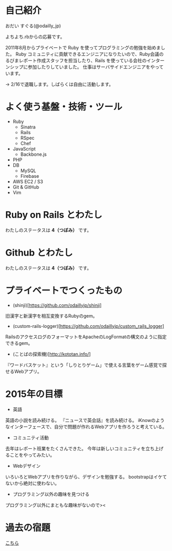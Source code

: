 # 自己紹介
おだい すぐる(@odailly_jp)

よちよち.rbからの応募です。

2011年8月からプライベートで Ruby を使ってプログラミングの勉強を始めました。
Ruby コミュニティに貢献できるエンジニアになりたいので、Ruby会議のるびまレポート作成スタッフを担当したり、Rails を使っている会社のインターンシップに参加したりしていました。
仕事はサーバサイドエンジニアをやっています。

-> 2/16で退職します。しばらくは自由に活動します。

# よく使う基盤・技術・ツール
- Ruby
  - Sinatra
  - Rails
  - RSpec
  - Chef
- JavaScript
  - Backbone.js
- PHP
- DB
  - MySQL
  - Firebase
- AWS EC2 / S3
- Git & GitHub
- Vim

# Ruby on Rails とわたし
わたしのステータスは **4（つぼみ）** です。

# Github とわたし
わたしのステータスは **4（つぼみ）** です。

# プライベートでつくったもの
- (shinji)[https://github.com/odaillyjp/shinji]

旧漢字と新漢字を相互変換するRubyのgem。

- (custom-rails-logger)[https://github.com/odaillyjp/custom_rails_logger]

RailsのアクセスログのフォーマットをApacheのLogFormatの構文のように指定できるgem。

- (ことばの探索機)[http://kototan.info/]

『ワードバスケット』という「しりとりゲーム」で使える言葉をゲーム感覚で探せるWebアプリ。

# 2015年の目標
- 英語

英語の小説を読み続ける。
『ニュースで英会話』を読み続ける。
iKnowのようなインターフェースで、自分で問題が作れるWebアプリを作ろうと考えている。

- コミュニティ活動

去年はレポート班業をたくさんできた。
今年は新しいコミュニティを立ち上げることをやってみたい。

- Webデザイン

いろいろとWebアプリを作りながら、デザインを勉強する。
bootstrapはイケてないから絶対に使わない。

- プログラミング以外の趣味を見つける

プログラミング以外にまともな趣味がないので><

# 過去の宿題
[こちら](https://gist.github.com/odaillyjp/ae33200fd8ffc9f35d6c)
